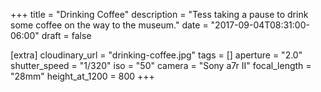 +++
title = "Drinking Coffee"
description = "Tess taking a pause to drink some coffee on the way to the museum."
date = "2017-09-04T08:31:00-06:00"
draft = false

[extra]
cloudinary_url = "drinking-coffee.jpg"
tags = []
aperture = "2.0"
shutter_speed = "1/320"
iso = "50"
camera = "Sony a7r II"
focal_length = "28mm"
height_at_1200 = 800
+++
